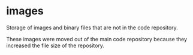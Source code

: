 # images
Storage of images and binary files that are not in the code repository.

These images were moved out of the main code repository because they increased the file size of the repository.
